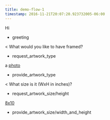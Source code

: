 ```yaml
---
title: demo-flow-1
timestamp: 2016-11-21T20:07:20.923732005-06:00
---
```


Hi
* greeting

< What would you like to have framed?
* request_artwork_type

a [photo](artwork_type)
* provide_artwork_type

< What size is it (WxH in inches)?
* request_artwork_size/height

[8x10](artwork_size#width_and_height)
* provide_artwork_size/width_and_height
